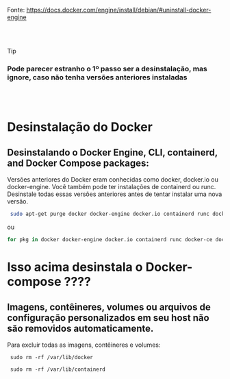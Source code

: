 Fonte: https://docs.docker.com/engine/install/debian/#uninstall-docker-engine

<br/><br/>

> [!TIP]
> ### Pode parecer estranho o 1º passo ser a desinstalação, mas ignore, caso não tenha versões anteriores instaladas
>

<br/><br/>

# Desinstalação do Docker

## Desinstalando o Docker Engine, CLI, containerd, and Docker Compose packages:
Versões anteriores do Docker eram conhecidas como docker, docker.io ou docker-engine. 
Você também pode ter instalações de containerd ou runc.
Desinstale todas essas versões anteriores antes de tentar instalar uma nova versão.
```sh
 sudo apt-get purge docker docker-engine docker.io containerd runc docker-ce docker-ce-cli containerd.io docker-buildx-plugin docker-compose-plugin docker-ce-rootless-extras
```
ou
```sh
for pkg in docker docker-engine docker.io containerd runc docker-ce docker-ce-cli containerd.io docker-buildx-plugin docker-compose-plugin docker-ce-rootless-extras; do sudo apt-get remove $pkg; done
```

# Isso acima desinstala o Docker-compose ????

## Imagens, contêineres, volumes ou arquivos de configuração personalizados em seu host não são removidos automaticamente. 
Para excluir todas as imagens, contêineres e volumes:
```
 sudo rm -rf /var/lib/docker

 sudo rm -rf /var/lib/containerd
```
